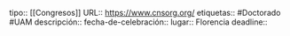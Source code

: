 tipo:: [[Congresos]]
URL:: https://www.cnsorg.org/
etiquetas:: #Doctorado #UAM
descripción::
fecha-de-celebración:: 
lugar:: Florencia
deadline::
